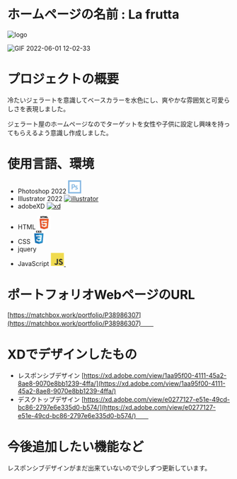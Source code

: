 # ホームページの名前 : La frutta

![logo](https://user-images.githubusercontent.com/87799790/171312209-f0950b53-063d-4f14-8566-4f1cfeb98920.png)

![GIF 2022-06-01 12-02-33](https://user-images.githubusercontent.com/87799790/171319672-d762988d-d930-45d5-88e3-bc2add0dee20.gif)

# プロジェクトの概要
冷たいジェラートを意識してベースカラーを水色にし、爽やかな雰囲気と可愛らしさを表現しました。　　

ジェラート屋のホームページなのでターゲットを女性や子供に設定し興味を持ってもらえるよう意識し作成しました。　　


# 使用言語、環境
- Photoshop 2022 <a href="https://www.photoshop.com/en" target="_blank" rel="noreferrer"> 
    <img src="https://raw.githubusercontent.com/devicons/devicon/master/icons/photoshop/photoshop-line.svg" alt="photoshop" width="30" height="30"/> </a> 
- Illustrator 2022 <a href="https://www.adobe.com/in/products/illustrator.html" target="_blank" rel="noreferrer"> 
    <img src="https://www.vectorlogo.zone/logos/adobe_illustrator/adobe_illustrator-icon.svg" alt="illustrator" width="30" height="30"/> </a> 
- adobeXD <a href="https://www.adobe.com/products/xd.html" target="_blank" rel="noreferrer"> 
    <img src="https://cdn.worldvectorlogo.com/logos/adobe-xd.svg" alt="xd" width="30" height="30"/> </a> </p>
- HTML <a href="https://www.w3.org/html/" target="_blank" rel="noreferrer"> 
    <img src="https://raw.githubusercontent.com/devicons/devicon/master/icons/html5/html5-original-wordmark.svg" alt="html5" width="30" height="30"/> </a> 
- CSS <a href="https://www.w3schools.com/css/" target="_blank" rel="noreferrer"> 
    <img src="https://raw.githubusercontent.com/devicons/devicon/master/icons/css3/css3-original-wordmark.svg" alt="css3" width="30" height="30"/> </a>
- jquery
- JavaScript <a href="https://developer.mozilla.org/en-US/docs/Web/JavaScript" target="_blank" rel="noreferrer">
    <img src="https://raw.githubusercontent.com/devicons/devicon/master/icons/javascript/javascript-original.svg" alt="javascript" width="30" height="30"/> </a>　　


# ポートフォリオWebページのURL
[https://matchbox.work/portfolio/P38986307](https://matchbox.work/portfolio/P38986307)　　


# XDでデザインしたもの
- レスポンシブデザイン [https://xd.adobe.com/view/1aa95f00-4111-45a2-8ae8-9070e8bb1239-4ffa/](https://xd.adobe.com/view/1aa95f00-4111-45a2-8ae8-9070e8bb1239-4ffa/)
- デスクトップデザイン [https://xd.adobe.com/view/e0277127-e51e-49cd-bc86-2797e6e335d0-b574/](https://xd.adobe.com/view/e0277127-e51e-49cd-bc86-2797e6e335d0-b574/)　　


# 今後追加したい機能など
レスポンシブデザインがまだ出来ていないので少しずつ更新しています。
